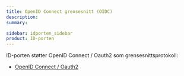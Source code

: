 ```yaml
---
title: OpenID Connect grensesnitt (OIDC)
description: 
summary: 

sidebar: idporten_sidebar
product: ID-porten
---
```


ID-porten støtter OpenID Connect / Oauth2 som grensesnittsprotokoll:

- [OpenID Connect / Oauth2]({{site.baseurl}}/docs/idporten/oidc/oidc_guide_idporten)
